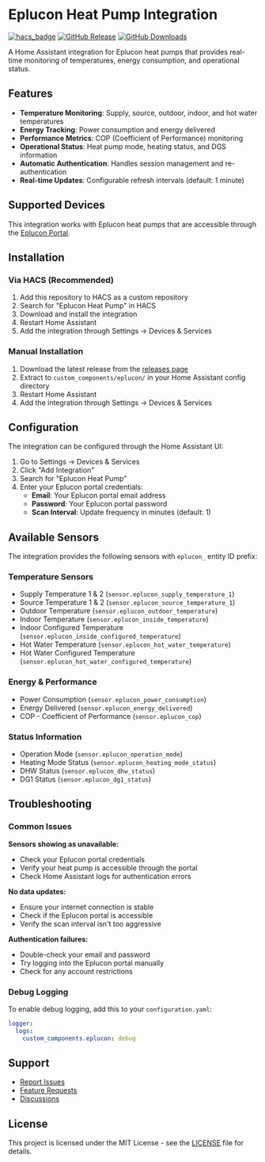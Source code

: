 # Eplucon Heat Pump Integration

[![hacs_badge](https://img.shields.io/badge/HACS-Custom-orange.svg)](https://github.com/custom-components/hacs)
[![GitHub Release](https://img.shields.io/github/release/iweinzierl/ha-eplucon-integration.svg)](https://github.com/iweinzierl/ha-eplucon-integration/releases)
[![GitHub Downloads](https://img.shields.io/github/downloads/iweinzierl/ha-eplucon-integration/total.svg)](https://github.com/iweinzierl/ha-eplucon-integration/releases)

A Home Assistant integration for Eplucon heat pumps that provides real-time monitoring of temperatures, energy consumption, and operational status.

## Features

- **Temperature Monitoring**: Supply, source, outdoor, indoor, and hot water temperatures
- **Energy Tracking**: Power consumption and energy delivered
- **Performance Metrics**: COP (Coefficient of Performance) monitoring
- **Operational Status**: Heat pump mode, heating status, and DGS information
- **Automatic Authentication**: Handles session management and re-authentication
- **Real-time Updates**: Configurable refresh intervals (default: 1 minute)

## Supported Devices

This integration works with Eplucon heat pumps that are accessible through the [Eplucon Portal](https://portaal.eplucon.de).

## Installation

### Via HACS (Recommended)

1. Add this repository to HACS as a custom repository
2. Search for "Eplucon Heat Pump" in HACS
3. Download and install the integration
4. Restart Home Assistant
5. Add the integration through Settings → Devices & Services

### Manual Installation

1. Download the latest release from the [releases page](https://github.com/iweinzierl/ha-eplucon-integration/releases)
2. Extract to `custom_components/eplucon/` in your Home Assistant config directory
3. Restart Home Assistant
4. Add the integration through Settings → Devices & Services

## Configuration

The integration can be configured through the Home Assistant UI:

1. Go to Settings → Devices & Services
2. Click "Add Integration"
3. Search for "Eplucon Heat Pump"
4. Enter your Eplucon portal credentials:
   - **Email**: Your Eplucon portal email address
   - **Password**: Your Eplucon portal password
   - **Scan Interval**: Update frequency in minutes (default: 1)

## Available Sensors

The integration provides the following sensors with `eplucon_` entity ID prefix:

### Temperature Sensors
- Supply Temperature 1 & 2 (`sensor.eplucon_supply_temperature_1`)
- Source Temperature 1 & 2 (`sensor.eplucon_source_temperature_1`)
- Outdoor Temperature (`sensor.eplucon_outdoor_temperature`)
- Indoor Temperature (`sensor.eplucon_inside_temperature`)
- Indoor Configured Temperature (`sensor.eplucon_inside_configured_temperature`)
- Hot Water Temperature (`sensor.eplucon_hot_water_temperature`)
- Hot Water Configured Temperature (`sensor.eplucon_hot_water_configured_temperature`)

### Energy & Performance
- Power Consumption (`sensor.eplucon_power_consumption`)
- Energy Delivered (`sensor.eplucon_energy_delivered`)
- COP - Coefficient of Performance (`sensor.eplucon_cop`)

### Status Information
- Operation Mode (`sensor.eplucon_operation_mode`)
- Heating Mode Status (`sensor.eplucon_heating_mode_status`)
- DHW Status (`sensor.eplucon_dhw_status`)
- DG1 Status (`sensor.eplucon_dg1_status`)

## Troubleshooting

### Common Issues

**Sensors showing as unavailable:**
- Check your Eplucon portal credentials
- Verify your heat pump is accessible through the portal
- Check Home Assistant logs for authentication errors

**No data updates:**
- Ensure your internet connection is stable
- Check if the Eplucon portal is accessible
- Verify the scan interval isn't too aggressive

**Authentication failures:**
- Double-check your email and password
- Try logging into the Eplucon portal manually
- Check for any account restrictions

### Debug Logging

To enable debug logging, add this to your `configuration.yaml`:

```yaml
logger:
  logs:
    custom_components.eplucon: debug
```

## Support

- [Report Issues](https://github.com/iweinzierl/ha-eplucon-integration/issues)
- [Feature Requests](https://github.com/iweinzierl/ha-eplucon-integration/issues)
- [Discussions](https://github.com/iweinzierl/ha-eplucon-integration/discussions)

## License

This project is licensed under the MIT License - see the [LICENSE](LICENSE) file for details.
